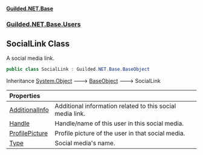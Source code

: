 
#### [Guilded.NET.Base](index 'index')
### [Guilded.NET.Base.Users](index#Guilded_NET_Base_Users 'Guilded.NET.Base.Users')
## SocialLink Class
A social media link.  
```csharp
public class SocialLink : Guilded.NET.Base.BaseObject
```

Inheritance [System.Object](https://docs.microsoft.com/en-us/dotnet/api/System.Object 'System.Object') &#129106; [BaseObject](BaseObject 'Guilded.NET.Base.BaseObject') &#129106; SocialLink  

| Properties | |
| :--- | :--- |
| [AdditionalInfo](SocialLink_AdditionalInfo 'Guilded.NET.Base.Users.SocialLink.AdditionalInfo') | Additional information related to this social media link.<br/> |
| [Handle](SocialLink_Handle 'Guilded.NET.Base.Users.SocialLink.Handle') | Handle/name of this user in this social media.<br/> |
| [ProfilePicture](SocialLink_ProfilePicture 'Guilded.NET.Base.Users.SocialLink.ProfilePicture') | Profile picture of the user in that social media.<br/> |
| [Type](SocialLink_Type 'Guilded.NET.Base.Users.SocialLink.Type') | Social media's name.<br/> |
